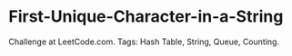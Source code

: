 # First-Unique-Character-in-a-String
Challenge at LeetCode.com. Tags: Hash Table, String, Queue, Counting.
